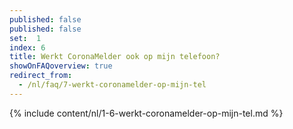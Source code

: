 ```yaml
---
published: false
published: false
set:  1
index: 6
title: Werkt CoronaMelder ook op mijn telefoon?
showOnFAQoverview: true
redirect_from: 
  - /nl/faq/7-werkt-coronamelder-op-mijn-tel
---
```

{% include content/nl/1-6-werkt-coronamelder-op-mijn-tel.md %}

